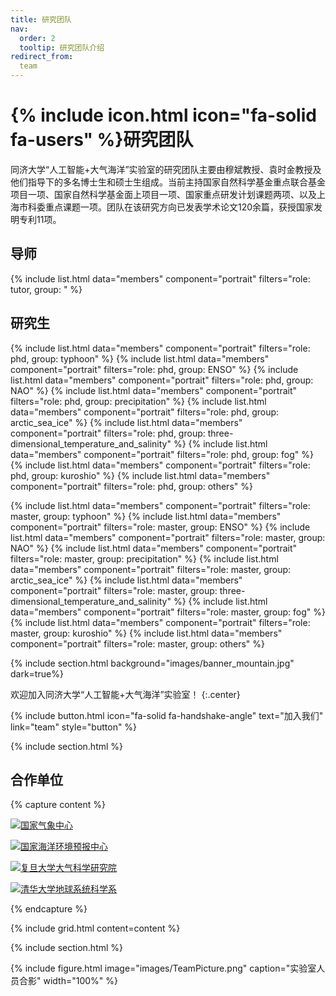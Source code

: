 ```yaml
---
title: 研究团队
nav:
  order: 2
  tooltip: 研究团队介绍
redirect_from:
  team
---
```


# {% include icon.html icon="fa-solid fa-users" %}研究团队

同济大学“人工智能+大气海洋”实验室的研究团队主要由穆斌教授、袁时金教授及他们指导下的多名博士生和硕士生组成。当前主持国家自然科学基金重点联合基金项目一项、国家自然科学基金面上项目一项、国家重点研发计划课题两项、以及上海市科委重点课题一项。团队在该研究方向已发表学术论文120余篇，获授国家发明专利11项。

## 导师

{% include list.html data="members" component="portrait" filters="role: tutor, group: " %}

## 研究生

{% include list.html data="members" component="portrait" filters="role: phd, group: typhoon" %}
{% include list.html data="members" component="portrait" filters="role: phd, group: ENSO" %}
{% include list.html data="members" component="portrait" filters="role: phd, group: NAO" %}
{% include list.html data="members" component="portrait" filters="role: phd, group: precipitation" %}
{% include list.html data="members" component="portrait" filters="role: phd, group: arctic_sea_ice" %}
{% include list.html data="members" component="portrait" filters="role: phd, group: three-dimensional_temperature_and_salinity" %}
{% include list.html data="members" component="portrait" filters="role: phd, group: fog" %}
{% include list.html data="members" component="portrait" filters="role: phd, group: kuroshio" %}
{% include list.html data="members" component="portrait" filters="role: phd, group: others" %}

{% include list.html data="members" component="portrait" filters="role: master, group: typhoon" %}
{% include list.html data="members" component="portrait" filters="role: master, group: ENSO" %}
{% include list.html data="members" component="portrait" filters="role: master, group: NAO" %}
{% include list.html data="members" component="portrait" filters="role: master, group: precipitation" %}
{% include list.html data="members" component="portrait" filters="role: master, group: arctic_sea_ice" %}
{% include list.html data="members" component="portrait" filters="role: master, group: three-dimensional_temperature_and_salinity" %}
{% include list.html data="members" component="portrait" filters="role: master, group: fog" %}
{% include list.html data="members" component="portrait" filters="role: master, group: kuroshio" %}
{% include list.html data="members" component="portrait" filters="role: master, group: others" %}

{% include section.html background="images/banner_mountain.jpg" dark=true%}

欢迎加入同济大学“人工智能+大气海洋”实验室！
{:.center}

{% include button.html icon="fa-solid fa-handshake-angle" text="加入我们" link="team" style="button" %}

{% include section.html %}

## 合作单位

{% capture content %}

[![国家气象中心](http://image.nmc.cn/assets/img/index/nmc_logo_3.png)](http://www.nmc.cn/)

[![国家海洋环境预报中心](https://nmefc-obs.obs.cn-north-4.myhuaweicloud.com/CMS/nmefcLogo/logoblue.png)](https://www.nmefc.cn/)

[![复旦大学大气科学研究院](https://atmsci.fudan.edu.cn/_upload/tpl/07/9f/1951/template1951/images/logo.png)](https://atmsci.fudan.edu.cn/)

[![清华大学地球系统科学系](https://www.dess.tsinghua.edu.cn/images/logo.png)](https://www.dess.tsinghua.edu.cn/)

{% endcapture %}

{% include grid.html content=content %}

{% include section.html %}

{%
  include figure.html
  image="images/TeamPicture.png"
  caption="实验室人员合影"
  width="100%"
%}


